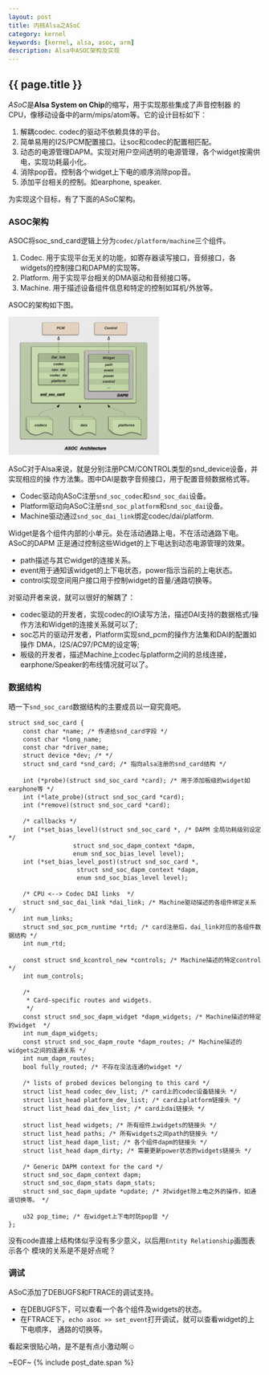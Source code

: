```yaml
---
layout: post
title: 内核Alsa之ASoC
category: kernel
keywords: [kernel, alsa, asoc, arm]
description: Alsa中ASOC架构及实现
---
```


## {{ page.title }}

<var>ASoC</var>是**Alsa System on Chip**的缩写，用于实现那些集成了声音控制器
的CPU，像移动设备中的arm/mips/atom等。它的设计目标如下：

1. 解耦codec. codec的驱动不依赖具体的平台。
1. 简单易用的I2S/PCM配置接口。让soc和codec的配置相匹配。
1. 动态的电源管理DAPM。实现对用户空间透明的电源管理，各个widget按需供电，实现功耗最小化。
1. 消除pop音。控制各个widget上下电的顺序消除pop音。
1. 添加平台相关的控制。如earphone, speaker.

为实现这个目标，有了下面的ASoC架构。

### ASOC架构

ASOC将soc_snd_card逻辑上分为`codec/platform/machine`三个组件。

1. Codec. 用于实现平台无关的功能，如寄存器读写接口，音频接口，各widgets的控制接口和DAPM的实现等。
1. Platform. 用于实现平台相关的DMA驱动和音频接口等。
1. Machine. 用于描述设备组件信息和特定的控制如耳机/外放等。

ASOC的架构如下图。

[ ![asoc_arch][asoc_arch_t_image] ][asoc_arch_image]

[asoc_arch_t_image]: /images/thumbnails/asoc_arch_t.png "asoc_arch"
[asoc_arch_image]: /images/asoc_arch.png "asoc_arch"

ASoC对于Alsa来说，就是分别注册PCM/CONTROL类型的snd_device设备，并实现相应的操
作方法集。图中DAI是数字音频接口，用于配置音频数据格式等。

- Codec驱动向ASoC注册`snd_soc_codec`和`snd_soc_dai`设备。
- Platform驱动向ASoC注册`snd_soc_platform`和`snd_soc_dai`设备。
- Machine驱动通过`snd_soc_dai_link`绑定codec/dai/platform.

Widget是各个组件内部的小单元。处在活动通路上电，不在活动通路下电。ASoC的DAPM
正是通过控制这些Widget的上下电达到动态电源管理的效果。

- path描述与其它widget的连接关系。
- event用于通知该widget的上下电状态，power指示当前的上电状态。
- control实现空间用户接口用于控制widget的音量/通路切换等。

对驱动开者来说，就可以很好的解耦了：

- codec驱动的开发者，实现codec的IO读写方法，描述DAI支持的数据格式/操作方法和Widget的连接关系就可以了;
- soc芯片的驱动开发者，Platform实现snd_pcm的操作方法集和DAI的配置如操作 DMA，I2S/AC97/PCM的设定等;
- 板级的开发者，描述Machine上codec与platform之间的总线连接， earphone/Speaker的布线情况就可以了。

### 数据结构

晒一下`snd_soc_card`数据结构的主要成员以一窥究竟吧。

    struct snd_soc_card {
    	const char *name; /* 传递给snd_card字段 */
    	const char *long_name;
    	const char *driver_name;
    	struct device *dev; /* */
    	struct snd_card *snd_card; /* 指向alsa注册的snd_card结构 */

    	int (*probe)(struct snd_soc_card *card); /* 用于添加板级的widget如earphone等 */
    	int (*late_probe)(struct snd_soc_card *card);
    	int (*remove)(struct snd_soc_card *card);

    	/* callbacks */ 
    	int (*set_bias_level)(struct snd_soc_card *, /* DAPM 全局功耗级别设定 */
    			      struct snd_soc_dapm_context *dapm,
    			      enum snd_soc_bias_level level);
    	int (*set_bias_level_post)(struct snd_soc_card *,
    				   struct snd_soc_dapm_context *dapm,
    				   enum snd_soc_bias_level level);
    
    	/* CPU <--> Codec DAI links  */
    	struct snd_soc_dai_link *dai_link; /* Machine驱动描述的各组件绑定关系 */
    	int num_links;
    	struct snd_soc_pcm_runtime *rtd; /* card注册后，dai_link对应的各组件数据结构 */
    	int num_rtd;

    	const struct snd_kcontrol_new *controls; /* Machine描述的特定control */
    	int num_controls;

    	/*
    	 * Card-specific routes and widgets.
    	 */
    	const struct snd_soc_dapm_widget *dapm_widgets; /* Machine描述的特定的widget  */
    	int num_dapm_widgets;
    	const struct snd_soc_dapm_route *dapm_routes; /* Machine描述的widgets之间的连通关系 */
    	int num_dapm_routes;
    	bool fully_routed; /* 不存在没法连通的widget */

    	/* lists of probed devices belonging to this card */
    	struct list_head codec_dev_list; /* card上的codec设备链接头 */
    	struct list_head platform_dev_list; /* card上platform链接头 */
    	struct list_head dai_dev_list; /* card上dai链接头 */
    
    	struct list_head widgets; /* 所有组件上widgets的链接头 */
    	struct list_head paths; /* 所有widgets之间path的链接头 */
    	struct list_head dapm_list; /* 各个组件dapm的链接头 */
    	struct list_head dapm_dirty; /* 需要更新power状态的widgets链接头 */
    
    	/* Generic DAPM context for the card */
    	struct snd_soc_dapm_context dapm;
    	struct snd_soc_dapm_stats dapm_stats;
    	struct snd_soc_dapm_update *update; /* 对widget除上电之外的操作，如通道切换等。 */

    	u32 pop_time; /* 在widget上下电时防pop音 */
    };

没有code直接上结构体似乎没有多少意义，以后用`Entity Relationship`画图表示各个
模块的关系是不是好点呢？

### 调试

ASoC添加了DEBUGFS和FTRACE的调试支持。

- 在DEBUGFS下，可以查看一个各个组件及widgets的状态。
- 在FTRACE下，`echo asoc >> set_event`打开调试，就可以查看widget的上下电顺序，
通路的切换等。

看起来很贴心呐，是不是有点小激动啊☺

~EOF~ {% include post_date.span %}
